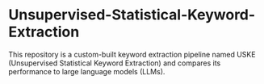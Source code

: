 # Unsupervised-Statistical-Keyword-Extraction
This repository is a custom-built keyword extraction pipeline named USKE (Unsupervised Statistical Keyword Extraction) and compares its performance to large language models (LLMs).
